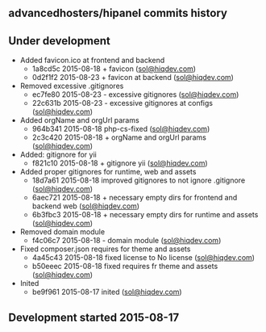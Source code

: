 advancedhosters/hipanel commits history
---------------------------------------

## Under development

- Added favicon.ico at frontend and backend
    - 1a8cd5c 2015-08-18 + favicon (sol@hiqdev.com)
    - 0d2f1f2 2015-08-23 + favicon at backend (sol@hiqdev.com)
- Removed excessive .gitignores
    - ec7fe80 2015-08-23 - excessive gitignores (sol@hiqdev.com)
    - 22c631b 2015-08-23 - excessive gitignores at configs (sol@hiqdev.com)
- Added orgName and orgUrl params
    - 964b341 2015-08-18 php-cs-fixed (sol@hiqdev.com)
    - 2c3c420 2015-08-18 + orgName and orgUrl params (sol@hiqdev.com)
- Added: gitignore for yii
    - f821c10 2015-08-18 + gitignore yii (sol@hiqdev.com)
- Added proper gitignores for runtime, web and assets
    - 18d7a61 2015-08-18 improved gitignores to not ignore .gitignore (sol@hiqdev.com)
    - 6aec721 2015-08-18 + necessary empty dirs for frontend and backend web (sol@hiqdev.com)
    - 6b3fbc3 2015-08-18 + necessary empty dirs for runtime and assets (sol@hiqdev.com)
- Removed domain module
    - f4c06c7 2015-08-18 - domain module (sol@hiqdev.com)
- Fixed composer.json requires for theme and assets
    - 4a45c43 2015-08-18 fixed license to No license (sol@hiqdev.com)
    - b50eeec 2015-08-18 fixed requires fr theme and assets (sol@hiqdev.com)
- Inited
    - be9f961 2015-08-17 inited (sol@hiqdev.com)

## Development started 2015-08-17

